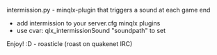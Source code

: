 intermission.py - minqlx-plugin that triggers a sound at each game end
- add intermission to your server.cfg minqlx plugins
- use cvar: qlx_intermissionSound "soundpath" to set

Enjoy! :D - roasticle (roast on quakenet IRC)
